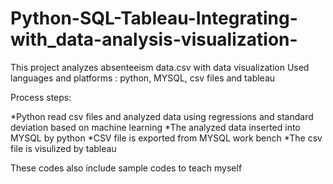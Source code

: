 # Python-SQL-Tableau-Integrating-with_data-analysis-visualization-
This project analyzes absenteeism data.csv with data visualization
Used languages and platforms : python, MYSQL, csv files and tableau

Process steps:

*Python read csv files and analyzed data using regressions and standard deviation based on machine learning
*The analyzed data inserted into MYSQL by python 
*CSV file is exported from MYSQL work bench
*The csv file is visulized by tableau

These codes also include sample codes to teach myself

